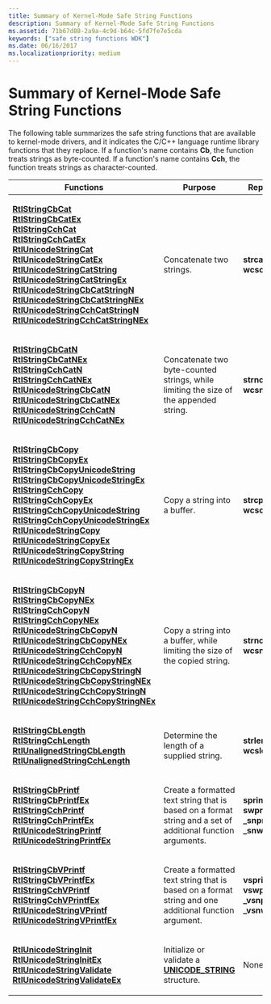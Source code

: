 ```yaml
---
title: Summary of Kernel-Mode Safe String Functions
description: Summary of Kernel-Mode Safe String Functions
ms.assetid: 71b67d88-2a9a-4c9d-b64c-5fd7fe7e5cda
keywords: ["safe string functions WDK"]
ms.date: 06/16/2017
ms.localizationpriority: medium
---
```


# Summary of Kernel-Mode Safe String Functions





The following table summarizes the safe string functions that are available to kernel-mode drivers, and it indicates the C/C++ language runtime library functions that they replace. If a function's name contains **Cb**, the function treats strings as byte-counted. If a function's name contains **Cch**, the function treats strings as character-counted.

<table>
<colgroup>
<col width="33%" />
<col width="33%" />
<col width="33%" />
</colgroup>
<thead>
<tr class="header">
<th>Functions</th>
<th>Purpose</th>
<th>Replaces</th>
</tr>
</thead>
<tbody>
<tr class="odd">
<td><p></p>
<dl>
<dt><a href="" id="rtlstringcbcat"></a><a href="https://docs.microsoft.com/windows-hardware/drivers/ddi/content/ntstrsafe/nf-ntstrsafe-rtlstringcbcata" data-raw-source="[&lt;strong&gt;RtlStringCbCat&lt;/strong&gt;](https://docs.microsoft.com/windows-hardware/drivers/ddi/content/ntstrsafe/nf-ntstrsafe-rtlstringcbcata)"><strong>RtlStringCbCat</strong></a></dt>
<dd>
</dd>
<dt><a href="" id="rtlstringcbcatex"></a><a href="https://docs.microsoft.com/windows-hardware/drivers/ddi/content/ntstrsafe/nf-ntstrsafe-rtlstringcbcatexa" data-raw-source="[&lt;strong&gt;RtlStringCbCatEx&lt;/strong&gt;](https://docs.microsoft.com/windows-hardware/drivers/ddi/content/ntstrsafe/nf-ntstrsafe-rtlstringcbcatexa)"><strong>RtlStringCbCatEx</strong></a></dt>
<dd>
</dd>
<dt><a href="" id="rtlstringcchcat"></a><a href="https://docs.microsoft.com/windows-hardware/drivers/ddi/content/ntstrsafe/nf-ntstrsafe-rtlstringcchcata" data-raw-source="[&lt;strong&gt;RtlStringCchCat&lt;/strong&gt;](https://docs.microsoft.com/windows-hardware/drivers/ddi/content/ntstrsafe/nf-ntstrsafe-rtlstringcchcata)"><strong>RtlStringCchCat</strong></a></dt>
<dd>
</dd>
<dt><a href="" id="rtlstringcchcatex"></a><a href="https://docs.microsoft.com/windows-hardware/drivers/ddi/content/ntstrsafe/nf-ntstrsafe-rtlstringcchcatexa" data-raw-source="[&lt;strong&gt;RtlStringCchCatEx&lt;/strong&gt;](https://docs.microsoft.com/windows-hardware/drivers/ddi/content/ntstrsafe/nf-ntstrsafe-rtlstringcchcatexa)"><strong>RtlStringCchCatEx</strong></a></dt>
<dd>
</dd>
<dt><a href="" id="rtlunicodestringcat"></a><a href="https://docs.microsoft.com/windows-hardware/drivers/ddi/content/ntstrsafe/nf-ntstrsafe-rtlunicodestringcat" data-raw-source="[&lt;strong&gt;RtlUnicodeStringCat&lt;/strong&gt;](https://docs.microsoft.com/windows-hardware/drivers/ddi/content/ntstrsafe/nf-ntstrsafe-rtlunicodestringcat)"><strong>RtlUnicodeStringCat</strong></a></dt>
<dd>
</dd>
<dt><a href="" id="rtlunicodestringcatex"></a><a href="https://docs.microsoft.com/windows-hardware/drivers/ddi/content/ntstrsafe/nf-ntstrsafe-rtlunicodestringcatex" data-raw-source="[&lt;strong&gt;RtlUnicodeStringCatEx&lt;/strong&gt;](https://docs.microsoft.com/windows-hardware/drivers/ddi/content/ntstrsafe/nf-ntstrsafe-rtlunicodestringcatex)"><strong>RtlUnicodeStringCatEx</strong></a></dt>
<dd>
</dd>
<dt><a href="" id="rtlunicodestringcatstring"></a><a href="https://docs.microsoft.com/windows-hardware/drivers/ddi/content/ntstrsafe/nf-ntstrsafe-rtlunicodestringcatstring" data-raw-source="[&lt;strong&gt;RtlUnicodeStringCatString&lt;/strong&gt;](https://docs.microsoft.com/windows-hardware/drivers/ddi/content/ntstrsafe/nf-ntstrsafe-rtlunicodestringcatstring)"><strong>RtlUnicodeStringCatString</strong></a></dt>
<dd>
</dd>
<dt><a href="" id="rtlunicodestringcatstringex"></a><a href="https://docs.microsoft.com/windows-hardware/drivers/ddi/content/ntstrsafe/nf-ntstrsafe-rtlunicodestringcatstringex" data-raw-source="[&lt;strong&gt;RtlUnicodeStringCatStringEx&lt;/strong&gt;](https://docs.microsoft.com/windows-hardware/drivers/ddi/content/ntstrsafe/nf-ntstrsafe-rtlunicodestringcatstringex)"><strong>RtlUnicodeStringCatStringEx</strong></a></dt>
<dd>
</dd>
<dt><a href="" id="rtlunicodestringcbcatstringn"></a><a href="https://docs.microsoft.com/windows-hardware/drivers/ddi/content/ntstrsafe/nf-ntstrsafe-rtlunicodestringcbcatstringn" data-raw-source="[&lt;strong&gt;RtlUnicodeStringCbCatStringN&lt;/strong&gt;](https://docs.microsoft.com/windows-hardware/drivers/ddi/content/ntstrsafe/nf-ntstrsafe-rtlunicodestringcbcatstringn)"><strong>RtlUnicodeStringCbCatStringN</strong></a></dt>
<dd>
</dd>
<dt><a href="" id="rtlunicodestringcbcatstringnex"></a><a href="https://docs.microsoft.com/windows-hardware/drivers/ddi/content/ntstrsafe/nf-ntstrsafe-rtlunicodestringcbcatstringnex" data-raw-source="[&lt;strong&gt;RtlUnicodeStringCbCatStringNEx&lt;/strong&gt;](https://docs.microsoft.com/windows-hardware/drivers/ddi/content/ntstrsafe/nf-ntstrsafe-rtlunicodestringcbcatstringnex)"><strong>RtlUnicodeStringCbCatStringNEx</strong></a></dt>
<dd>
</dd>
<dt><a href="" id="rtlunicodestringcchcatstringn"></a><a href="https://docs.microsoft.com/windows-hardware/drivers/ddi/content/ntstrsafe/nf-ntstrsafe-rtlunicodestringcchcatstringn" data-raw-source="[&lt;strong&gt;RtlUnicodeStringCchCatStringN&lt;/strong&gt;](https://docs.microsoft.com/windows-hardware/drivers/ddi/content/ntstrsafe/nf-ntstrsafe-rtlunicodestringcchcatstringn)"><strong>RtlUnicodeStringCchCatStringN</strong></a></dt>
<dd>
</dd>
<dt><a href="" id="rtlunicodestringcchcatstringnex"></a><a href="https://docs.microsoft.com/windows-hardware/drivers/ddi/content/ntstrsafe/nf-ntstrsafe-rtlunicodestringcchcatstringnex" data-raw-source="[&lt;strong&gt;RtlUnicodeStringCchCatStringNEx&lt;/strong&gt;](https://docs.microsoft.com/windows-hardware/drivers/ddi/content/ntstrsafe/nf-ntstrsafe-rtlunicodestringcchcatstringnex)"><strong>RtlUnicodeStringCchCatStringNEx</strong></a></dt>
<dd>
</dd>
</dl></td>
<td><p>Concatenate two strings.</p></td>
<td><p></p>
<dl>
<dt><strong>strcat</strong></dt>
<dd>
</dd>
<dt><strong>wcscat</strong></dt>
<dd>
</dd>
</dl></td>
</tr>
<tr class="even">
<td><p></p>
<dl>
<dt><a href="" id="rtlstringcbcatn"></a><a href="https://docs.microsoft.com/windows-hardware/drivers/ddi/content/ntstrsafe/nf-ntstrsafe-rtlstringcbcatna" data-raw-source="[&lt;strong&gt;RtlStringCbCatN&lt;/strong&gt;](https://docs.microsoft.com/windows-hardware/drivers/ddi/content/ntstrsafe/nf-ntstrsafe-rtlstringcbcatna)"><strong>RtlStringCbCatN</strong></a></dt>
<dd>
</dd>
<dt><a href="" id="rtlstringcbcatnex"></a><a href="https://docs.microsoft.com/windows-hardware/drivers/ddi/content/ntstrsafe/nf-ntstrsafe-rtlstringcbcatnexa" data-raw-source="[&lt;strong&gt;RtlStringCbCatNEx&lt;/strong&gt;](https://docs.microsoft.com/windows-hardware/drivers/ddi/content/ntstrsafe/nf-ntstrsafe-rtlstringcbcatnexa)"><strong>RtlStringCbCatNEx</strong></a></dt>
<dd>
</dd>
<dt><a href="" id="rtlstringcchcatn"></a><a href="https://docs.microsoft.com/windows-hardware/drivers/ddi/content/ntstrsafe/nf-ntstrsafe-rtlstringcchcatna" data-raw-source="[&lt;strong&gt;RtlStringCchCatN&lt;/strong&gt;](https://docs.microsoft.com/windows-hardware/drivers/ddi/content/ntstrsafe/nf-ntstrsafe-rtlstringcchcatna)"><strong>RtlStringCchCatN</strong></a></dt>
<dd>
</dd>
<dt><a href="" id="rtlstringcchcatnex"></a><a href="https://docs.microsoft.com/windows-hardware/drivers/ddi/content/ntstrsafe/nf-ntstrsafe-rtlstringcchcatnexa" data-raw-source="[&lt;strong&gt;RtlStringCchCatNEx&lt;/strong&gt;](https://docs.microsoft.com/windows-hardware/drivers/ddi/content/ntstrsafe/nf-ntstrsafe-rtlstringcchcatnexa)"><strong>RtlStringCchCatNEx</strong></a></dt>
<dd>
</dd>
<dt><a href="" id="rtlunicodestringcbcatn"></a><a href="https://docs.microsoft.com/windows-hardware/drivers/ddi/content/ntstrsafe/nf-ntstrsafe-rtlunicodestringcbcatn" data-raw-source="[&lt;strong&gt;RtlUnicodeStringCbCatN&lt;/strong&gt;](https://docs.microsoft.com/windows-hardware/drivers/ddi/content/ntstrsafe/nf-ntstrsafe-rtlunicodestringcbcatn)"><strong>RtlUnicodeStringCbCatN</strong></a></dt>
<dd>
</dd>
<dt><a href="" id="rtlunicodestringcbcatnex"></a><a href="https://docs.microsoft.com/windows-hardware/drivers/ddi/content/ntstrsafe/nf-ntstrsafe-rtlunicodestringcbcatnex" data-raw-source="[&lt;strong&gt;RtlUnicodeStringCbCatNEx&lt;/strong&gt;](https://docs.microsoft.com/windows-hardware/drivers/ddi/content/ntstrsafe/nf-ntstrsafe-rtlunicodestringcbcatnex)"><strong>RtlUnicodeStringCbCatNEx</strong></a></dt>
<dd>
</dd>
<dt><a href="" id="rtlunicodestringcchcatn"></a><a href="https://docs.microsoft.com/windows-hardware/drivers/ddi/content/ntstrsafe/nf-ntstrsafe-rtlunicodestringcchcatn" data-raw-source="[&lt;strong&gt;RtlUnicodeStringCchCatN&lt;/strong&gt;](https://docs.microsoft.com/windows-hardware/drivers/ddi/content/ntstrsafe/nf-ntstrsafe-rtlunicodestringcchcatn)"><strong>RtlUnicodeStringCchCatN</strong></a></dt>
<dd>
</dd>
<dt><a href="" id="rtlunicodestringcchcatnex"></a><a href="https://docs.microsoft.com/windows-hardware/drivers/ddi/content/ntstrsafe/nf-ntstrsafe-rtlunicodestringcchcatnex" data-raw-source="[&lt;strong&gt;RtlUnicodeStringCchCatNEx&lt;/strong&gt;](https://docs.microsoft.com/windows-hardware/drivers/ddi/content/ntstrsafe/nf-ntstrsafe-rtlunicodestringcchcatnex)"><strong>RtlUnicodeStringCchCatNEx</strong></a></dt>
<dd>
</dd>
</dl></td>
<td><p>Concatenate two byte-counted strings, while limiting the size of the appended string.</p></td>
<td><p></p>
<dl>
<dt><strong>strncat</strong></dt>
<dd>
</dd>
<dt><strong>wcsncat</strong></dt>
<dd>
</dd>
</dl></td>
</tr>
<tr class="odd">
<td><p></p>
<dl>
<dt><a href="" id="rtlstringcbcopy"></a><a href="https://docs.microsoft.com/windows-hardware/drivers/ddi/content/ntstrsafe/nf-ntstrsafe-rtlstringcbcopya" data-raw-source="[&lt;strong&gt;RtlStringCbCopy&lt;/strong&gt;](https://docs.microsoft.com/windows-hardware/drivers/ddi/content/ntstrsafe/nf-ntstrsafe-rtlstringcbcopya)"><strong>RtlStringCbCopy</strong></a></dt>
<dd>
</dd>
<dt><a href="" id="rtlstringcbcopyex"></a><a href="https://docs.microsoft.com/windows-hardware/drivers/ddi/content/ntstrsafe/nf-ntstrsafe-rtlstringcbcopyexa" data-raw-source="[&lt;strong&gt;RtlStringCbCopyEx&lt;/strong&gt;](https://docs.microsoft.com/windows-hardware/drivers/ddi/content/ntstrsafe/nf-ntstrsafe-rtlstringcbcopyexa)"><strong>RtlStringCbCopyEx</strong></a></dt>
<dd>
</dd>
<dt><a href="" id="rtlstringcbcopyunicodestring"></a><a href="https://docs.microsoft.com/windows-hardware/drivers/ddi/content/ntstrsafe/nf-ntstrsafe-rtlstringcbcopyunicodestring" data-raw-source="[&lt;strong&gt;RtlStringCbCopyUnicodeString&lt;/strong&gt;](https://docs.microsoft.com/windows-hardware/drivers/ddi/content/ntstrsafe/nf-ntstrsafe-rtlstringcbcopyunicodestring)"><strong>RtlStringCbCopyUnicodeString</strong></a></dt>
<dd>
</dd>
<dt><a href="" id="rtlstringcbcopyunicodestringex"></a><a href="https://docs.microsoft.com/windows-hardware/drivers/ddi/content/ntstrsafe/nf-ntstrsafe-rtlstringcbcopyunicodestringex" data-raw-source="[&lt;strong&gt;RtlStringCbCopyUnicodeStringEx&lt;/strong&gt;](https://docs.microsoft.com/windows-hardware/drivers/ddi/content/ntstrsafe/nf-ntstrsafe-rtlstringcbcopyunicodestringex)"><strong>RtlStringCbCopyUnicodeStringEx</strong></a></dt>
<dd>
</dd>
<dt><a href="" id="rtlstringcchcopy"></a><a href="https://docs.microsoft.com/windows-hardware/drivers/ddi/content/ntstrsafe/nf-ntstrsafe-rtlstringcchcopya" data-raw-source="[&lt;strong&gt;RtlStringCchCopy&lt;/strong&gt;](https://docs.microsoft.com/windows-hardware/drivers/ddi/content/ntstrsafe/nf-ntstrsafe-rtlstringcchcopya)"><strong>RtlStringCchCopy</strong></a></dt>
<dd>
</dd>
<dt><a href="" id="rtlstringcchcopyex"></a><a href="https://docs.microsoft.com/windows-hardware/drivers/ddi/content/ntstrsafe/nf-ntstrsafe-rtlstringcchcopyexa" data-raw-source="[&lt;strong&gt;RtlStringCchCopyEx&lt;/strong&gt;](https://docs.microsoft.com/windows-hardware/drivers/ddi/content/ntstrsafe/nf-ntstrsafe-rtlstringcchcopyexa)"><strong>RtlStringCchCopyEx</strong></a></dt>
<dd>
</dd>
<dt><a href="" id="rtlstringcchcopyunicodestring"></a><a href="https://docs.microsoft.com/windows-hardware/drivers/ddi/content/ntstrsafe/nf-ntstrsafe-rtlstringcchcopyunicodestring" data-raw-source="[&lt;strong&gt;RtlStringCchCopyUnicodeString&lt;/strong&gt;](https://docs.microsoft.com/windows-hardware/drivers/ddi/content/ntstrsafe/nf-ntstrsafe-rtlstringcchcopyunicodestring)"><strong>RtlStringCchCopyUnicodeString</strong></a></dt>
<dd>
</dd>
<dt><a href="" id="rtlstringcchcopyunicodestringex"></a><a href="https://docs.microsoft.com/windows-hardware/drivers/ddi/content/ntstrsafe/nf-ntstrsafe-rtlstringcchcopyunicodestringex" data-raw-source="[&lt;strong&gt;RtlStringCchCopyUnicodeStringEx&lt;/strong&gt;](https://docs.microsoft.com/windows-hardware/drivers/ddi/content/ntstrsafe/nf-ntstrsafe-rtlstringcchcopyunicodestringex)"><strong>RtlStringCchCopyUnicodeStringEx</strong></a></dt>
<dd>
</dd>
<dt><a href="" id="rtlunicodestringcopy"></a><a href="https://docs.microsoft.com/windows-hardware/drivers/ddi/content/ntstrsafe/nf-ntstrsafe-rtlunicodestringcopy" data-raw-source="[&lt;strong&gt;RtlUnicodeStringCopy&lt;/strong&gt;](https://docs.microsoft.com/windows-hardware/drivers/ddi/content/ntstrsafe/nf-ntstrsafe-rtlunicodestringcopy)"><strong>RtlUnicodeStringCopy</strong></a></dt>
<dd>
</dd>
<dt><a href="" id="rtlunicodestringcopyex"></a><a href="https://docs.microsoft.com/windows-hardware/drivers/ddi/content/ntstrsafe/nf-ntstrsafe-rtlunicodestringcopyex" data-raw-source="[&lt;strong&gt;RtlUnicodeStringCopyEx&lt;/strong&gt;](https://docs.microsoft.com/windows-hardware/drivers/ddi/content/ntstrsafe/nf-ntstrsafe-rtlunicodestringcopyex)"><strong>RtlUnicodeStringCopyEx</strong></a></dt>
<dd>
</dd>
<dt><a href="" id="rtlunicodestringcopystring"></a><a href="https://docs.microsoft.com/windows-hardware/drivers/ddi/content/ntstrsafe/nf-ntstrsafe-rtlunicodestringcopystring" data-raw-source="[&lt;strong&gt;RtlUnicodeStringCopyString&lt;/strong&gt;](https://docs.microsoft.com/windows-hardware/drivers/ddi/content/ntstrsafe/nf-ntstrsafe-rtlunicodestringcopystring)"><strong>RtlUnicodeStringCopyString</strong></a></dt>
<dd>
</dd>
<dt><a href="" id="rtlunicodestringcopystringex"></a><a href="https://docs.microsoft.com/windows-hardware/drivers/ddi/content/ntstrsafe/nf-ntstrsafe-rtlunicodestringcopystringex" data-raw-source="[&lt;strong&gt;RtlUnicodeStringCopyStringEx&lt;/strong&gt;](https://docs.microsoft.com/windows-hardware/drivers/ddi/content/ntstrsafe/nf-ntstrsafe-rtlunicodestringcopystringex)"><strong>RtlUnicodeStringCopyStringEx</strong></a></dt>
<dd>
</dd>
</dl></td>
<td><p>Copy a string into a buffer.</p></td>
<td><p></p>
<dl>
<dt><strong>strcpy</strong></dt>
<dd>
</dd>
<dt><strong>wcscpy</strong></dt>
<dd>
</dd>
</dl></td>
</tr>
<tr class="even">
<td><p></p>
<dl>
<dt><a href="" id="rtlstringcbcopyn"></a><a href="https://docs.microsoft.com/windows-hardware/drivers/ddi/content/ntstrsafe/nf-ntstrsafe-rtlstringcbcopyna" data-raw-source="[&lt;strong&gt;RtlStringCbCopyN&lt;/strong&gt;](https://docs.microsoft.com/windows-hardware/drivers/ddi/content/ntstrsafe/nf-ntstrsafe-rtlstringcbcopyna)"><strong>RtlStringCbCopyN</strong></a></dt>
<dd>
</dd>
<dt><a href="" id="rtlstringcbcopynex"></a><a href="https://docs.microsoft.com/windows-hardware/drivers/ddi/content/ntstrsafe/nf-ntstrsafe-rtlstringcbcopynexa" data-raw-source="[&lt;strong&gt;RtlStringCbCopyNEx&lt;/strong&gt;](https://docs.microsoft.com/windows-hardware/drivers/ddi/content/ntstrsafe/nf-ntstrsafe-rtlstringcbcopynexa)"><strong>RtlStringCbCopyNEx</strong></a></dt>
<dd>
</dd>
<dt><a href="" id="rtlstringcchcopyn"></a><a href="https://docs.microsoft.com/windows-hardware/drivers/ddi/content/ntstrsafe/nf-ntstrsafe-rtlstringcchcopyna" data-raw-source="[&lt;strong&gt;RtlStringCchCopyN&lt;/strong&gt;](https://docs.microsoft.com/windows-hardware/drivers/ddi/content/ntstrsafe/nf-ntstrsafe-rtlstringcchcopyna)"><strong>RtlStringCchCopyN</strong></a></dt>
<dd>
</dd>
<dt><a href="" id="rtlstringcchcopynex"></a><a href="https://docs.microsoft.com/windows-hardware/drivers/ddi/content/ntstrsafe/nf-ntstrsafe-rtlstringcchcopynexa" data-raw-source="[&lt;strong&gt;RtlStringCchCopyNEx&lt;/strong&gt;](https://docs.microsoft.com/windows-hardware/drivers/ddi/content/ntstrsafe/nf-ntstrsafe-rtlstringcchcopynexa)"><strong>RtlStringCchCopyNEx</strong></a></dt>
<dd>
</dd>
<dt><a href="" id="rtlunicodestringcbcopyn"></a><a href="https://docs.microsoft.com/windows-hardware/drivers/ddi/content/ntstrsafe/nf-ntstrsafe-rtlunicodestringcbcopyn" data-raw-source="[&lt;strong&gt;RtlUnicodeStringCbCopyN&lt;/strong&gt;](https://docs.microsoft.com/windows-hardware/drivers/ddi/content/ntstrsafe/nf-ntstrsafe-rtlunicodestringcbcopyn)"><strong>RtlUnicodeStringCbCopyN</strong></a></dt>
<dd>
</dd>
<dt><a href="" id="rtlunicodestringcbcopynex"></a><a href="https://docs.microsoft.com/windows-hardware/drivers/ddi/content/ntstrsafe/nf-ntstrsafe-rtlunicodestringcbcopynex" data-raw-source="[&lt;strong&gt;RtlUnicodeStringCbCopyNEx&lt;/strong&gt;](https://docs.microsoft.com/windows-hardware/drivers/ddi/content/ntstrsafe/nf-ntstrsafe-rtlunicodestringcbcopynex)"><strong>RtlUnicodeStringCbCopyNEx</strong></a></dt>
<dd>
</dd>
<dt><a href="" id="rtlunicodestringcchcopyn"></a><a href="https://docs.microsoft.com/windows-hardware/drivers/ddi/content/ntstrsafe/nf-ntstrsafe-rtlunicodestringcchcopyn" data-raw-source="[&lt;strong&gt;RtlUnicodeStringCchCopyN&lt;/strong&gt;](https://docs.microsoft.com/windows-hardware/drivers/ddi/content/ntstrsafe/nf-ntstrsafe-rtlunicodestringcchcopyn)"><strong>RtlUnicodeStringCchCopyN</strong></a></dt>
<dd>
</dd>
<dt><a href="" id="rtlunicodestringcchcopynex"></a><a href="https://docs.microsoft.com/windows-hardware/drivers/ddi/content/ntstrsafe/nf-ntstrsafe-rtlunicodestringcchcopynex" data-raw-source="[&lt;strong&gt;RtlUnicodeStringCchCopyNEx&lt;/strong&gt;](https://docs.microsoft.com/windows-hardware/drivers/ddi/content/ntstrsafe/nf-ntstrsafe-rtlunicodestringcchcopynex)"><strong>RtlUnicodeStringCchCopyNEx</strong></a></dt>
<dd>
</dd>
<dt><a href="" id="rtlunicodestringcbcopystringn"></a><a href="https://docs.microsoft.com/windows-hardware/drivers/ddi/content/ntstrsafe/nf-ntstrsafe-rtlunicodestringcbcopystringn" data-raw-source="[&lt;strong&gt;RtlUnicodeStringCbCopyStringN&lt;/strong&gt;](https://docs.microsoft.com/windows-hardware/drivers/ddi/content/ntstrsafe/nf-ntstrsafe-rtlunicodestringcbcopystringn)"><strong>RtlUnicodeStringCbCopyStringN</strong></a></dt>
<dd>
</dd>
<dt><a href="" id="rtlunicodestringcbcopystringnex"></a><a href="https://docs.microsoft.com/windows-hardware/drivers/ddi/content/ntstrsafe/nf-ntstrsafe-rtlunicodestringcbcopystringnex" data-raw-source="[&lt;strong&gt;RtlUnicodeStringCbCopyStringNEx&lt;/strong&gt;](https://docs.microsoft.com/windows-hardware/drivers/ddi/content/ntstrsafe/nf-ntstrsafe-rtlunicodestringcbcopystringnex)"><strong>RtlUnicodeStringCbCopyStringNEx</strong></a></dt>
<dd>
</dd>
<dt><a href="" id="rtlunicodestringcchcopystringn"></a><a href="https://docs.microsoft.com/windows-hardware/drivers/ddi/content/ntstrsafe/nf-ntstrsafe-rtlunicodestringcchcopystringn" data-raw-source="[&lt;strong&gt;RtlUnicodeStringCchCopyStringN&lt;/strong&gt;](https://docs.microsoft.com/windows-hardware/drivers/ddi/content/ntstrsafe/nf-ntstrsafe-rtlunicodestringcchcopystringn)"><strong>RtlUnicodeStringCchCopyStringN</strong></a></dt>
<dd>
</dd>
<dt><a href="" id="rtlunicodestringcchcopystringnex"></a><a href="https://docs.microsoft.com/windows-hardware/drivers/ddi/content/ntstrsafe/nf-ntstrsafe-rtlunicodestringcchcopystringnex" data-raw-source="[&lt;strong&gt;RtlUnicodeStringCchCopyStringNEx&lt;/strong&gt;](https://docs.microsoft.com/windows-hardware/drivers/ddi/content/ntstrsafe/nf-ntstrsafe-rtlunicodestringcchcopystringnex)"><strong>RtlUnicodeStringCchCopyStringNEx</strong></a></dt>
<dd>
</dd>
</dl></td>
<td><p>Copy a string into a buffer, while limiting the size of the copied string.</p></td>
<td><p></p>
<dl>
<dt><strong>strncpy</strong></dt>
<dd>
</dd>
<dt><strong>wcsncpy</strong></dt>
<dd>
</dd>
</dl></td>
</tr>
<tr class="odd">
<td><p></p>
<dl>
<dt><a href="" id="rtlstringcblength"></a><a href="https://docs.microsoft.com/windows-hardware/drivers/ddi/content/ntstrsafe/nf-ntstrsafe-rtlstringcblengtha" data-raw-source="[&lt;strong&gt;RtlStringCbLength&lt;/strong&gt;](https://docs.microsoft.com/windows-hardware/drivers/ddi/content/ntstrsafe/nf-ntstrsafe-rtlstringcblengtha)"><strong>RtlStringCbLength</strong></a></dt>
<dd>
</dd>
<dt><a href="" id="rtlstringcchlength"></a><a href="https://docs.microsoft.com/windows-hardware/drivers/ddi/content/ntstrsafe/nf-ntstrsafe-rtlstringcchlengtha" data-raw-source="[&lt;strong&gt;RtlStringCchLength&lt;/strong&gt;](https://docs.microsoft.com/windows-hardware/drivers/ddi/content/ntstrsafe/nf-ntstrsafe-rtlstringcchlengtha)"><strong>RtlStringCchLength</strong></a></dt>
<dd>
</dd>
<dt><a href="" id="rtlunalignedstringcblength"></a><a href="https://docs.microsoft.com/windows-hardware/drivers/ddi/content/ntstrsafe/nf-ntstrsafe-rtlunalignedstringcblengthw" data-raw-source="[&lt;strong&gt;RtlUnalignedStringCbLength&lt;/strong&gt;](https://docs.microsoft.com/windows-hardware/drivers/ddi/content/ntstrsafe/nf-ntstrsafe-rtlunalignedstringcblengthw)"><strong>RtlUnalignedStringCbLength</strong></a></dt>
<dd>
</dd>
<dt><a href="" id="rtlunalignedstringcchlength"></a><a href="https://docs.microsoft.com/windows-hardware/drivers/ddi/content/ntstrsafe/nf-ntstrsafe-rtlunalignedstringcchlengthw" data-raw-source="[&lt;strong&gt;RtlUnalignedStringCchLength&lt;/strong&gt;](https://docs.microsoft.com/windows-hardware/drivers/ddi/content/ntstrsafe/nf-ntstrsafe-rtlunalignedstringcchlengthw)"><strong>RtlUnalignedStringCchLength</strong></a></dt>
<dd>
</dd>
</dl></td>
<td><p>Determine the length of a supplied string.</p></td>
<td><p></p>
<dl>
<dt><strong>strlen</strong></dt>
<dd>
</dd>
<dt><strong>wcslen</strong></dt>
<dd>
</dd>
</dl></td>
</tr>
<tr class="even">
<td><p></p>
<dl>
<dt><a href="" id="rtlstringcbprintf"></a><a href="https://docs.microsoft.com/windows-hardware/drivers/ddi/content/ntstrsafe/nf-ntstrsafe-rtlstringcbprintfa" data-raw-source="[&lt;strong&gt;RtlStringCbPrintf&lt;/strong&gt;](https://docs.microsoft.com/windows-hardware/drivers/ddi/content/ntstrsafe/nf-ntstrsafe-rtlstringcbprintfa)"><strong>RtlStringCbPrintf</strong></a></dt>
<dd>
</dd>
<dt><a href="" id="rtlstringcbprintfex"></a><a href="https://docs.microsoft.com/windows-hardware/drivers/ddi/content/ntstrsafe/nf-ntstrsafe-rtlstringcbprintfexa" data-raw-source="[&lt;strong&gt;RtlStringCbPrintfEx&lt;/strong&gt;](https://docs.microsoft.com/windows-hardware/drivers/ddi/content/ntstrsafe/nf-ntstrsafe-rtlstringcbprintfexa)"><strong>RtlStringCbPrintfEx</strong></a></dt>
<dd>
</dd>
<dt><a href="" id="rtlstringcchprintf"></a><a href="https://docs.microsoft.com/windows-hardware/drivers/ddi/content/ntstrsafe/nf-ntstrsafe-rtlstringcchprintfa" data-raw-source="[&lt;strong&gt;RtlStringCchPrintf&lt;/strong&gt;](https://docs.microsoft.com/windows-hardware/drivers/ddi/content/ntstrsafe/nf-ntstrsafe-rtlstringcchprintfa)"><strong>RtlStringCchPrintf</strong></a></dt>
<dd>
</dd>
<dt><a href="" id="rtlstringcchprintfex"></a><a href="https://docs.microsoft.com/windows-hardware/drivers/ddi/content/ntstrsafe/nf-ntstrsafe-rtlstringcchprintfexa" data-raw-source="[&lt;strong&gt;RtlStringCchPrintfEx&lt;/strong&gt;](https://docs.microsoft.com/windows-hardware/drivers/ddi/content/ntstrsafe/nf-ntstrsafe-rtlstringcchprintfexa)"><strong>RtlStringCchPrintfEx</strong></a></dt>
<dd>
</dd>
<dt><a href="" id="rtlunicodestringprintf"></a><a href="https://docs.microsoft.com/windows-hardware/drivers/ddi/content/ntstrsafe/nf-ntstrsafe-rtlunicodestringprintf" data-raw-source="[&lt;strong&gt;RtlUnicodeStringPrintf&lt;/strong&gt;](https://docs.microsoft.com/windows-hardware/drivers/ddi/content/ntstrsafe/nf-ntstrsafe-rtlunicodestringprintf)"><strong>RtlUnicodeStringPrintf</strong></a></dt>
<dd>
</dd>
<dt><a href="" id="rtlunicodestringprintfex"></a><a href="https://docs.microsoft.com/windows-hardware/drivers/ddi/content/ntstrsafe/nf-ntstrsafe-rtlunicodestringprintfex" data-raw-source="[&lt;strong&gt;RtlUnicodeStringPrintfEx&lt;/strong&gt;](https://docs.microsoft.com/windows-hardware/drivers/ddi/content/ntstrsafe/nf-ntstrsafe-rtlunicodestringprintfex)"><strong>RtlUnicodeStringPrintfEx</strong></a></dt>
<dd>
</dd>
</dl></td>
<td><p>Create a formatted text string that is based on a format string and a set of additional function arguments.</p></td>
<td><p></p>
<dl>
<dt><strong>sprintf</strong></dt>
<dd>
</dd>
<dt><strong>swprintf</strong></dt>
<dd>
</dd>
<dt><strong>_snprintf</strong></dt>
<dd>
</dd>
<dt><strong>_snwprintf</strong></dt>
<dd>
</dd>
</dl></td>
</tr>
<tr class="odd">
<td><p></p>
<dl>
<dt><a href="" id="rtlstringcbvprintf"></a><a href="https://docs.microsoft.com/windows-hardware/drivers/ddi/content/ntstrsafe/nf-ntstrsafe-rtlstringcbvprintfa" data-raw-source="[&lt;strong&gt;RtlStringCbVPrintf&lt;/strong&gt;](https://docs.microsoft.com/windows-hardware/drivers/ddi/content/ntstrsafe/nf-ntstrsafe-rtlstringcbvprintfa)"><strong>RtlStringCbVPrintf</strong></a></dt>
<dd>
</dd>
<dt><a href="" id="rtlstringcbvprintfex"></a><a href="https://docs.microsoft.com/windows-hardware/drivers/ddi/content/ntstrsafe/nf-ntstrsafe-rtlstringcbvprintfexa" data-raw-source="[&lt;strong&gt;RtlStringCbVPrintfEx&lt;/strong&gt;](https://docs.microsoft.com/windows-hardware/drivers/ddi/content/ntstrsafe/nf-ntstrsafe-rtlstringcbvprintfexa)"><strong>RtlStringCbVPrintfEx</strong></a></dt>
<dd>
</dd>
<dt><a href="" id="rtlstringcchvprintf"></a><a href="https://docs.microsoft.com/windows-hardware/drivers/ddi/content/ntstrsafe/nf-ntstrsafe-rtlstringcchvprintfa" data-raw-source="[&lt;strong&gt;RtlStringCchVPrintf&lt;/strong&gt;](https://docs.microsoft.com/windows-hardware/drivers/ddi/content/ntstrsafe/nf-ntstrsafe-rtlstringcchvprintfa)"><strong>RtlStringCchVPrintf</strong></a></dt>
<dd>
</dd>
<dt><a href="" id="rtlstringcchvprintfex"></a><a href="https://docs.microsoft.com/windows-hardware/drivers/ddi/content/ntstrsafe/nf-ntstrsafe-rtlstringcchvprintfexa" data-raw-source="[&lt;strong&gt;RtlStringCchVPrintfEx&lt;/strong&gt;](https://docs.microsoft.com/windows-hardware/drivers/ddi/content/ntstrsafe/nf-ntstrsafe-rtlstringcchvprintfexa)"><strong>RtlStringCchVPrintfEx</strong></a></dt>
<dd>
</dd>
<dt><a href="" id="rtlunicodestringvprintf"></a><a href="https://docs.microsoft.com/windows-hardware/drivers/ddi/content/ntstrsafe/nf-ntstrsafe-rtlunicodestringvprintf" data-raw-source="[&lt;strong&gt;RtlUnicodeStringVPrintf&lt;/strong&gt;](https://docs.microsoft.com/windows-hardware/drivers/ddi/content/ntstrsafe/nf-ntstrsafe-rtlunicodestringvprintf)"><strong>RtlUnicodeStringVPrintf</strong></a></dt>
<dd>
</dd>
<dt><a href="" id="rtlunicodestringvprintfex"></a><a href="https://docs.microsoft.com/windows-hardware/drivers/ddi/content/ntstrsafe/nf-ntstrsafe-rtlunicodestringvprintfex" data-raw-source="[&lt;strong&gt;RtlUnicodeStringVPrintfEx&lt;/strong&gt;](https://docs.microsoft.com/windows-hardware/drivers/ddi/content/ntstrsafe/nf-ntstrsafe-rtlunicodestringvprintfex)"><strong>RtlUnicodeStringVPrintfEx</strong></a></dt>
<dd>
</dd>
</dl></td>
<td><p>Create a formatted text string that is based on a format string and one additional function argument.</p></td>
<td><p></p>
<dl>
<dt><strong>vsprintf</strong></dt>
<dd>
</dd>
<dt><strong>vswprintf</strong></dt>
<dd>
</dd>
<dt><strong>_vsnprintf</strong></dt>
<dd>
</dd>
<dt><strong>_vsnwprintf</strong></dt>
<dd>
</dd>
</dl></td>
</tr>
<tr class="even">
<td><p></p>
<dl>
<dt><a href="" id="rtlunicodestringinit"></a><a href="https://docs.microsoft.com/windows-hardware/drivers/ddi/content/ntstrsafe/nf-ntstrsafe-rtlunicodestringinit" data-raw-source="[&lt;strong&gt;RtlUnicodeStringInit&lt;/strong&gt;](https://docs.microsoft.com/windows-hardware/drivers/ddi/content/ntstrsafe/nf-ntstrsafe-rtlunicodestringinit)"><strong>RtlUnicodeStringInit</strong></a></dt>
<dd>
</dd>
<dt><a href="" id="rtlunicodestringinitex"></a><a href="https://docs.microsoft.com/windows-hardware/drivers/ddi/content/ntstrsafe/nf-ntstrsafe-rtlunicodestringinitex" data-raw-source="[&lt;strong&gt;RtlUnicodeStringInitEx&lt;/strong&gt;](https://docs.microsoft.com/windows-hardware/drivers/ddi/content/ntstrsafe/nf-ntstrsafe-rtlunicodestringinitex)"><strong>RtlUnicodeStringInitEx</strong></a></dt>
<dd>
</dd>
<dt><a href="" id="rtlunicodestringvalidate"></a><a href="https://docs.microsoft.com/windows-hardware/drivers/ddi/content/ntstrsafe/nf-ntstrsafe-rtlunicodestringvalidate" data-raw-source="[&lt;strong&gt;RtlUnicodeStringValidate&lt;/strong&gt;](https://docs.microsoft.com/windows-hardware/drivers/ddi/content/ntstrsafe/nf-ntstrsafe-rtlunicodestringvalidate)"><strong>RtlUnicodeStringValidate</strong></a></dt>
<dd>
</dd>
<dt><a href="" id="rtlunicodestringvalidateex"></a><a href="https://docs.microsoft.com/windows-hardware/drivers/ddi/content/ntstrsafe/nf-ntstrsafe-rtlunicodestringvalidateex" data-raw-source="[&lt;strong&gt;RtlUnicodeStringValidateEx&lt;/strong&gt;](https://docs.microsoft.com/windows-hardware/drivers/ddi/content/ntstrsafe/nf-ntstrsafe-rtlunicodestringvalidateex)"><strong>RtlUnicodeStringValidateEx</strong></a></dt>
<dd>
</dd>
</dl></td>
<td><p>Initialize or validate a <a href="https://docs.microsoft.com/windows-hardware/drivers/ddi/content/wudfwdm/ns-wudfwdm-_unicode_string" data-raw-source="[&lt;strong&gt;UNICODE_STRING&lt;/strong&gt;](https://docs.microsoft.com/windows-hardware/drivers/ddi/content/wudfwdm/ns-wudfwdm-_unicode_string)"><strong>UNICODE_STRING</strong></a> structure.</p></td>
<td><p>None</p></td>
</tr>
</tbody>
</table>

 

 

 




